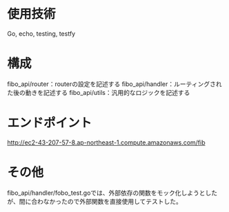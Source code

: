 # 使用技術
Go, echo, testing, testfy

# 構成
fibo_api/router：routerの設定を記述する
fibo_api/handler：ルーティングされた後の動きを記述する
fibo_api/utils：汎用的なロジックを記述する

# エンドポイント
http://ec2-43-207-57-8.ap-northeast-1.compute.amazonaws.com/fib

# その他
fibo_api/handler/fobo_test.goでは、外部依存の関数をモック化しようとしたが、間に合わなかったので外部関数を直接使用してテストした。
